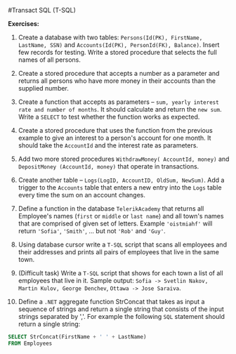 #Transact SQL (T-SQL)

**Exercises:**

01. Create a database with two tables: ``Persons(Id(PK), FirstName, LastName, SSN)`` and ``Accounts(Id(PK), PersonId(FK), Balance)``. Insert few records for testing. Write a stored procedure that selects the full names of all persons.

02. Create a stored procedure that accepts a number as a parameter and returns all persons who have more money in their accounts than the supplied number.

03. Create a function that accepts as parameters – ``sum, yearly interest rate and number of months``. It should calculate and return the ``new sum``. Write a ``SELECT`` to test whether the function works as expected.

04. Create a stored procedure that uses the function from the previous example to give an interest to a person's account for one month. It should take the ``AccountId`` and the interest rate as parameters.

05. Add two more stored procedures ``WithdrawMoney( AccountId, money)`` and ``DepositMoney (AccountId, money)`` that operate in transactions.

06. Create another table – ``Logs(LogID, AccountID, OldSum, NewSum)``. Add a trigger to the ``Accounts`` table that enters a new entry into the ``Logs`` table every time the sum on an account changes.

07. Define a function in the database ``TelerikAcademy`` that returns all Employee's names (``first`` or ``middle`` or ``last name``) and all town's names that are comprised of given set of letters. Example ``'oistmiahf'`` will return ``'Sofia'``, ``'Smith'``, … but not ``'Rob'`` and ``'Guy'``.

08. Using database cursor write a ``T-SQL`` script that scans all employees and their addresses and prints all pairs of employees that live in the same town.

09. (Difficult task) Write a ``T-SQL`` script that shows for each town a list of all employees that live in it. Sample output: ``Sofia -> Svetlin Nakov, Martin Kulov, George Denchev``, ``Ottawa -> Jose Saraiva``.

10. Define a ``.NET`` aggregate function StrConcat that takes as input a sequence of strings and return a single string that consists of the input strings separated by ','. For example the following ``SQL`` statement should return a single string:
  ```SQL
  SELECT StrConcat(FirstName + ' ' + LastName)
  FROM Employees
  ```

